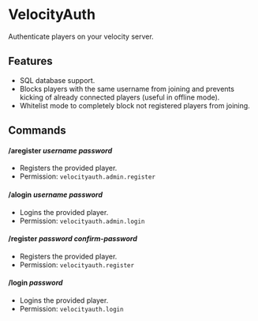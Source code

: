 # VelocityAuth
Authenticate players on your velocity server.

## Features
- SQL database support.
- Blocks players with the same username from joining and prevents kicking of already connected players (useful in offline mode).
- Whitelist mode to completely block not registered players from joining.

## Commands

#### /aregister _username_ _password_
- Registers the provided player.
- Permission: `velocityauth.admin.register`

#### /alogin _username_ _password_
- Logins the provided player.
- Permission: `velocityauth.admin.login`

#### /register _password_ _confirm-password_
- Registers the provided player.
- Permission: `velocityauth.register`

#### /login _password_
- Logins the provided player.
- Permission: `velocityauth.login`